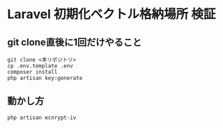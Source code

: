 # Laravel 初期化ベクトル格納場所 検証

## git clone直後に1回だけやること

```
git clone <本リポジトリ>
cp .env.template .env
composer install
php artisan key:generate
```

## 動かし方
```
php artisan ecnrypt-iv
```